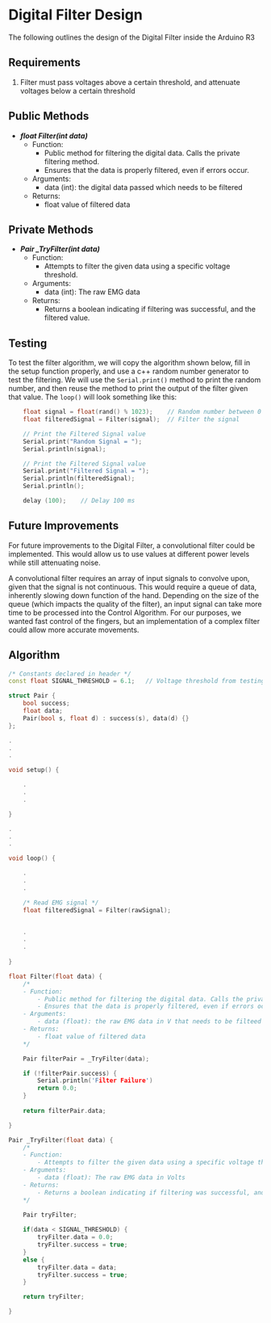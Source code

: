 # Digital Filter Design

The following outlines the design of the Digital Filter inside the Arduino R3

## Requirements
1. Filter must pass voltages above a certain threshold, and attenuate voltages below a certain threshold

## Public Methods
- ***float Filter(int data)***
  - Function:
    - Public method for filtering the digital data. Calls the private filtering method.
    - Ensures that the data is properly filtered, even if errors occur.
  - Arguments:
    - data (int): the digital data passed which needs to be filtered
  - Returns:
    - float value of filtered data

## Private Methods
- ***Pair _TryFilter(int data)***
  - Function:
    - Attempts to filter the given data using a specific voltage threshold.
  - Arguments:
    - data (int): The raw EMG data 
  - Returns:
    - Returns a boolean indicating if filtering was successful, and the filtered value.

## Testing

To test the filter algorithm, we will copy the algorithm shown below, fill in the setup function properly, and use a c++ random number generator to test the filtering. We will use the ```Serial.print()``` method to print the random number, and then reuse the method to print the output of the filter given that value. The ```loop()``` will look something like this:

```c++
	float signal = float(rand() % 1023);	// Random number between 0 and .09
	float filteredSignal = Filter(signal);	// Filter the signal

	// Print the Filtered Signal value
	Serial.print("Random Signal = ");
	Serial.println(signal);

	// Print the Filtered Signal value
	Serial.print("Filtered Signal = ");
	Serial.println(filteredSignal);
	Serial.println();

	delay (100);	// Delay 100 ms

```

## Future Improvements

For future improvements to the Digital Filter, a convolutional filter could be implemented. This would allow us to use values at different power levels while still attenuating noise.

A convolutional filter requires an array of input signals to convolve upon, given that the signal is not continuous. This would require a queue of data, inherently slowing down function of the hand. Depending on the size of the queue (which impacts the quality of the filter), an input signal can take more time to be processed into the Control Algorithm. For our purposes, we wanted fast control of the fingers, but an implementation of a complex filter could allow more accurate movements.

## Algorithm
```c++
/* Constants declared in header */
const float SIGNAL_THRESHOLD = 6.1;   // Voltage threshold from testing

struct Pair {
	bool success;
	float data;
    Pair(bool s, float d) : success(s), data(d) {}
};

.
.
.

void setup() {

    .
    .
    .

}

.
.
.

void loop() {

    .
    .
    .

    /* Read EMG signal */
	float filteredSignal = Filter(rawSignal);


	.
	.
	.
  
}

float Filter(float data) {
	/*
	- Function:
		- Public method for filtering the digital data. Calls the private filtering method.
		- Ensures that the data is properly filtered, even if errors occur.
	- Arguments:
		- data (float): the raw EMG data in V that needs to be filteed
	- Returns:
		- float value of filtered data
	*/

	Pair filterPair = _TryFilter(data);

	if (!filterPair.success) {
		Serial.println('Filter Failure')
		return 0.0;
	}
	
	return filterPair.data;

}

Pair _TryFilter(float data) {
	/*
	- Function:
		- Attempts to filter the given data using a specific voltage threshold.
	- Arguments:
		- data (float): The raw EMG data in Volts
	- Returns:
		- Returns a boolean indicating if filtering was successful, and the filtered value.
	*/

	Pair tryFilter;
	
	if(data < SIGNAL_THRESHOLD) {
		tryFilter.data = 0.0;
		tryFilter.success = true;
	}
	else {
		tryFilter.data = data;
		tryFilter.success = true;
	}

	return tryFilter;

}
```